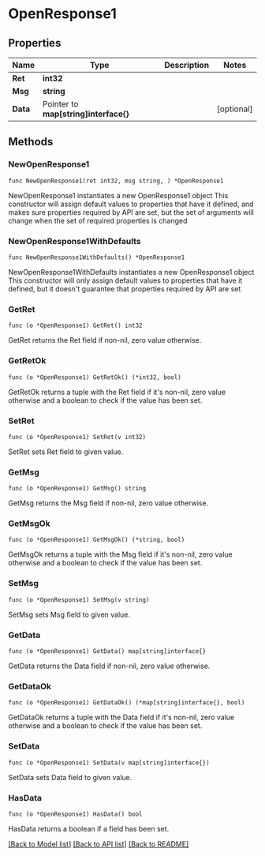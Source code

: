 # OpenResponse1

## Properties

Name | Type | Description | Notes
------------ | ------------- | ------------- | -------------
**Ret** | **int32** |  | 
**Msg** | **string** |  | 
**Data** | Pointer to **map[string]interface{}** |  | [optional] 

## Methods

### NewOpenResponse1

`func NewOpenResponse1(ret int32, msg string, ) *OpenResponse1`

NewOpenResponse1 instantiates a new OpenResponse1 object
This constructor will assign default values to properties that have it defined,
and makes sure properties required by API are set, but the set of arguments
will change when the set of required properties is changed

### NewOpenResponse1WithDefaults

`func NewOpenResponse1WithDefaults() *OpenResponse1`

NewOpenResponse1WithDefaults instantiates a new OpenResponse1 object
This constructor will only assign default values to properties that have it defined,
but it doesn't guarantee that properties required by API are set

### GetRet

`func (o *OpenResponse1) GetRet() int32`

GetRet returns the Ret field if non-nil, zero value otherwise.

### GetRetOk

`func (o *OpenResponse1) GetRetOk() (*int32, bool)`

GetRetOk returns a tuple with the Ret field if it's non-nil, zero value otherwise
and a boolean to check if the value has been set.

### SetRet

`func (o *OpenResponse1) SetRet(v int32)`

SetRet sets Ret field to given value.


### GetMsg

`func (o *OpenResponse1) GetMsg() string`

GetMsg returns the Msg field if non-nil, zero value otherwise.

### GetMsgOk

`func (o *OpenResponse1) GetMsgOk() (*string, bool)`

GetMsgOk returns a tuple with the Msg field if it's non-nil, zero value otherwise
and a boolean to check if the value has been set.

### SetMsg

`func (o *OpenResponse1) SetMsg(v string)`

SetMsg sets Msg field to given value.


### GetData

`func (o *OpenResponse1) GetData() map[string]interface{}`

GetData returns the Data field if non-nil, zero value otherwise.

### GetDataOk

`func (o *OpenResponse1) GetDataOk() (*map[string]interface{}, bool)`

GetDataOk returns a tuple with the Data field if it's non-nil, zero value otherwise
and a boolean to check if the value has been set.

### SetData

`func (o *OpenResponse1) SetData(v map[string]interface{})`

SetData sets Data field to given value.

### HasData

`func (o *OpenResponse1) HasData() bool`

HasData returns a boolean if a field has been set.


[[Back to Model list]](../README.md#documentation-for-models) [[Back to API list]](../README.md#documentation-for-api-endpoints) [[Back to README]](../README.md)


